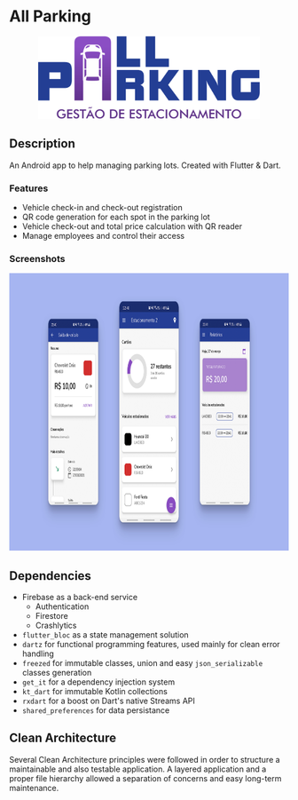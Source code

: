 # All Parking

<p align="center">
    <img src="assets/images/logos/extended_logo.png" width="400"></img>
</p>

## Description

An Android app to help managing parking lots. Created with Flutter & Dart.

### Features

- Vehicle check-in and check-out registration
- QR code generation for each spot in the parking lot
- Vehicle check-out and total price calculation with QR reader
- Manage employees and control their access

### Screenshots

<p align="center">
    <img src="assets/screenshots/3_screen_mockup.png" height="500"></img>
</p>

## Dependencies

- Firebase as a back-end service
  - Authentication
  - Firestore
  - Crashlytics
- `flutter_bloc` as a state management solution
- `dartz` for functional programming features, used mainly for clean error handling
- `freezed` for immutable classes, union and easy `json_serializable` classes generation
- `get_it` for a dependency injection system
- `kt_dart` for immutable Kotlin collections
- `rxdart` for a boost on Dart's native Streams API
- `shared_preferences` for data persistance

## Clean Architecture

Several Clean Architecture principles were followed in order to structure a maintainable and also testable application. A layered application and a proper file hierarchy allowed a separation of concerns and easy long-term maintenance.
